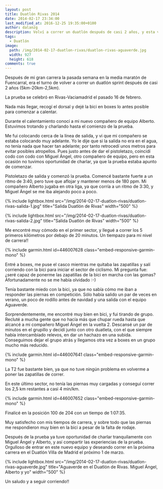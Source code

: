 ```yaml
---
layout: post
title: Duatlón Rivas 2014
date: 2014-02-17 23:34:00
last_modified_at: 2016-12-25 19:35:00+0100
author: dalanzg
description: Volví a correr un duatlón después de casi 2 años, y esta vez estrené los colores de Aguaverde.
tags:
  - Duatlón
image:
  path: /img/2014-02-17-duatlon-rivas/duatlon-rivas-aguaverde.jpg
  width: 927
  height: 618
comments: true
---
```


Después de mi gran carrera la pasada semana en la media maratón de Fuencarral, era el turno de volver a correr un duatlón sprint después de casi 2 años (5km-20km-2,5km).

La prueba se celebró en Rivas-Vaciamadrid el pasado 16 de febrero.

Nada más llegar, recogí el dorsal y dejé la bici en boxes lo antes posible para comenzar a calentar.

Durante el calentamiento conocí a mi nuevo compañero de equipo Alberto. Estuvimos trotando y charlando hasta el comienzo de la prueba.

Me fui colocando cerca de la línea de salida, y vi que mi compañero se estaba colocando muy adelante. Yo le dije que si la salida no era en el agua, no tenía nada que hacer tan adelante; por tanto retrocedí unos metros para evitar posibles atropellos. Pues justo antes de dar el pistoletazo, coincidí codo con codo con Miguel Ángel, otro compañero de equipo, pero en esta ocasión no tuvimos oportunidad de charlar, ya que la prueba estaba apunto de comenzar.

Pistoletazo de salida y comenzó la prueba. Comencé bastante fuerte a un ritmo de 3:40, pero tuve que aflojar y mantener menos de 180 ppm. Mi compañero Alberto jugaba en otra liga, ya que corría a un ritmo de 3:30, y Miguel Ángel se me iba alejando poco a poco.

{% include lightbox.html src="/img/2014-02-17-duatlon-rivas/duatlon-rivas-salida-1.jpg" title="Salida Duatlón de Rivas" width="500" %}

{% include lightbox.html src="/img/2014-02-17-duatlon-rivas/duatlon-rivas-salida-2.jpg" title="Salida Duatlón de Rivas" width="500" %}

Me encontré muy cómodo en el primer sector, y llegué a correr los 5 primeros kilómetros por debajo de 20 minutos. Un tiempazo para mi nivel de carrera!!

{% include garmin.html id=446007628 class="embed-responsive-garmin-mono" %}

Entré a boxes, me puse el casco mientras me quitaba las zapatillas y salí corriendo con la bici para iniciar el sector de ciclismo. Mi pregunta fue: ¿seré capaz de ponerme las zapatillas de la bici en marcha con las gomas? Afortunadamente no se me había olvidado :-)

Tenía bastante miedo con la bici, ya que no sabía cómo me iban a responder las piernas en competición. Sólo había salido un par de veces en verano, un poco de rodillo antes de navidad y una salida con el equipo Aguaverde.

Sorprendentemente, me encontré muy bien en bici, y fui tirando de grupo. Recluté a mucha gente que no hacía más que chupar rueda hasta que alcancé a mi compañero Miguel Ángel en la vuelta 2. Descansé un par de minutos en el grupillo y decidí junto con otro duatleta, con el que siempre había intercambiado relevos, en dar un hachazo en una subida. Conseguimos dejar el grupo atrás y llegamos otra vez a boxes en un grupo mucho más reducido.

{% include garmin.html id=446007641 class="embed-responsive-garmin-mono" %}

La T2 fue bastante bien, ya que no tuve ningún problema en volverme a poner las zapatillas de correr.

En este último sector, no tenía las piernas muy cargadas y conseguí correr los 2,5 km restantes a casi 4 min/km.

{% include garmin.html id=446007652 class="embed-responsive-garmin-mono" %}

Finalicé en la posición 100 de 204 con un tiempo de 1:07:35.

Muy satisfecho con mis tiempos de carrera, y sobre todo que las piernas me respondieron muy bien en la bici a pesar de la falta de rodaje.

Después de la prueba ya tuve oportunidad de charlar tranquilamente con Miguel Ángel y Alberto, y así compartir las experiencias de la prueba. Orgulloso de entrar en este nuevo equipo y deseando correr en la próxima carrera en el Duatlón Villa de Madrid el próximo 1 de marzo.

{% include lightbox.html src="/img/2014-02-17-duatlon-rivas/duatlon-rivas-aguaverde.jpg" title="Aguaverde en el Duatlón de Rivas. Miguel Ángel, Alberto y yo" width="500" %}

Un saludo y a seguir corriendo!!
